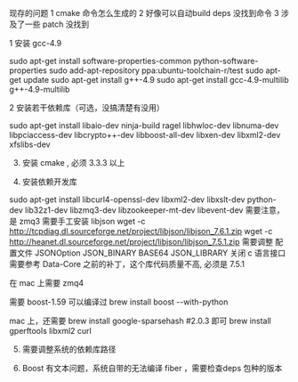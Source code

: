 现存的问题
1 cmake 命令怎么生成的
2 好像可以自动build deps 没找到命令
3 涉及了一些 patch 没找到

1 安装 gcc-4.9

sudo apt-get install software-properties-common python-software-properties
sudo add-apt-repository ppa:ubuntu-toolchain-r/test
sudo apt-get update
sudo apt-get install g++-4.9
sudo apt-get install gcc-4.9-multilib g++-4.9-multilib

2 安装若干依赖库（可选，没搞清楚有没用）

sudo apt-get install libaio-dev ninja-build ragel libhwloc-dev libnuma-dev libpciaccess-dev libcrypto++-dev libboost-all-dev libxen-dev libxml2-dev xfslibs-dev

3. 安装 cmake  , 必须 3.3.3 以上

4. 安装依赖开发库

sudo apt-get install  libcurl4-openssl-dev libxml2-dev libxslt-dev python-dev lib32z1-dev libzmq3-dev libzookeeper-mt-dev libevent-dev
需要注意，是 zmq3
需要手工安装 libjson
wget -c http://tcpdiag.dl.sourceforge.net/project/libjson/libjson_7.6.1.zip
wget -c http://heanet.dl.sourceforge.net/project/libjson/libjson_7.5.1.zip
需要调整 配置文件 JSONOption  JSON_BINARY BASE64 JSON_LIBRARY 关闭 c 语言接口
需要参考 Data-Core 之前的补丁，这个库代码质量不高, 必须是 7.5.1

在 mac 上需要 zmq4

需要 boost-1.59 可以编译过
brew install boost --with-python

mac 上，还需要  brew install google-sparsehash
#2.0.3 即可
brew install gperftools  libxml2 curl

5. 需要调整系统的依赖库路径

6. Boost 有文本问题，系统自带的无法编译 fiber ，需要检查deps 包种的版本
